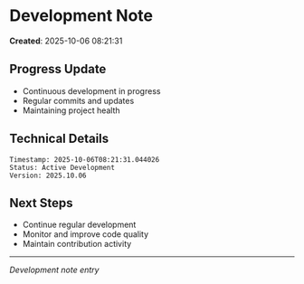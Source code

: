 # Development Note

**Created**: 2025-10-06 08:21:31

## Progress Update
- Continuous development in progress
- Regular commits and updates
- Maintaining project health

## Technical Details
```
Timestamp: 2025-10-06T08:21:31.044026
Status: Active Development
Version: 2025.10.06
```

## Next Steps
- Continue regular development
- Monitor and improve code quality
- Maintain contribution activity

---
*Development note entry*
